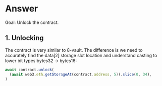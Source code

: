 # Answer

Goal: Unlock the contract.

## 1. Unlocking

The contract is very similar to 8-vault. The difference is we need to accurately find the data[2] storage slot location and understand casting to lower bit types bytes32 -> bytes16:

```js
await contract.unlock(
  (await web3.eth.getStorageAt(contract.address, 5)).slice(0, 34),
)
```
